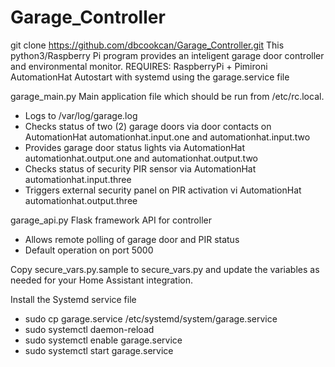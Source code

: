# Garage_Controller
git clone https://github.com/dbcookcan/Garage_Controller.git
This python3/Raspberry Pi program provides an inteligent garage door controller and environmental monitor.
REQUIRES: RaspberryPi + Pimironi AutomationHat
Autostart with systemd using the garage.service file

garage_main.py
Main application file which should be run from /etc/rc.local.
 - Logs to /var/log/garage.log
 - Checks status of two (2) garage doors via door contacts on AutomationHat automationhat.input.one and automationhat.input.two
 - Provides garage door status lights via AutomationHat automationhat.output.one and automationhat.output.two
 - Checks status of security PIR sensor via AutomationHat automationhat.input.three
 - Triggers external security panel on PIR activation vi AutomationHat automationhat.output.three

garage_api.py
Flask framework API for controller
- Allows remote polling of garage door and PIR status
- Default operation on port 5000

Copy secure_vars.py.sample to secure_vars.py and update the variables as needed for your Home Assistant integration.

Install the Systemd service file
- sudo cp garage.service /etc/systemd/system/garage.service
- sudo systemctl daemon-reload
- sudo systemctl enable garage.service
- sudo systemctl start garage.service
 
